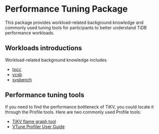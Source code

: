 # Performance Tuning Package

This package provides workload-related background knowledge and commonly used tuning tools for participants to better understand TiDB performance workloads.

## Workloads introductions

Workload-related background knowledge includes

*   [tpcc ](http://www.tpc.org/tpcc/)
*   [ycsb](https://github.com/brianfrankcooper/YCSB)
*   [sysbench](https://github.com/akopytov/sysbench)

## Performance tuning tools

If you need to find the performance bottleneck of TiKV, you could locate it through the Profile tools. Here are two commonly used Profile tools:

*   [TiKV flame graph tool](https://github.com/pingcap/tidb-inspect-tools/blob/master/tracing_tools/perf/cpu_tikv.sh)
*   [VTune Profiler User Guide](https://software.intel.com/en-us/vtune-amplifier-help-hotspots-analysis)
